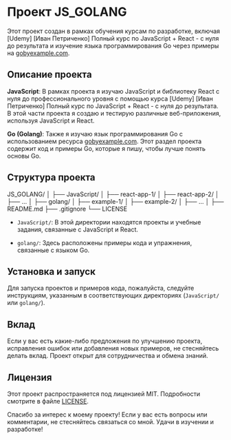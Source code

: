 # Проект JS_GOLANG

Этот проект создан в рамках обучения курсам по разработке, включая [Udemy] [Иван Петриченко] Полный курс по JavaScript + React - с нуля до результата и изучение языка программирования Go через примеры на [gobyexample.com](https://gobyexample.com/).

## Описание проекта

**JavaScript**: В рамках проекта я изучаю JavaScript и библиотеку React с нуля до профессионального уровня с помощью курса [Udemy] [Иван Петриченко] Полный курс по JavaScript + React - с нуля до результата. В этой части проекта я создаю и тестирую различные веб-приложения, используя JavaScript и React.

**Go (Golang)**: Также я изучаю язык программирования Go с использованием ресурса [gobyexample.com](https://gobyexample.com/). Этот раздел проекта содержит код и примеры Go, которые я пишу, чтобы лучше понять основы Go.

## Структура проекта

JS_GOLANG/
│
├── JavaScript/
│ ├── react-app-1/
│ ├── react-app-2/
│ ├── ...
│
├── golang/
│ ├── example-1/
│ ├── example-2/
│ ├── ...
│
├── README.md
├── .gitignore
└── LICENSE

- `JavaScript/`: В этой директории находятся проекты и учебные задания, связанные с JavaScript и React.

- `golang/`: Здесь расположены примеры кода и упражнения, связанные с языком Go.

## Установка и запуск

Для запуска проектов и примеров кода, пожалуйста, следуйте инструкциям, указанным в соответствующих директориях (`JavaScript/` или `golang/`).

## Вклад

Если у вас есть какие-либо предложения по улучшению проекта, исправления ошибок или добавления новых примеров, не стесняйтесь делать вклад. Проект открыт для сотрудничества и обмена знаний.

## Лицензия

Этот проект распространяется под лицензией MIT. Подробности смотрите в файле [LICENSE](LICENSE).

Спасибо за интерес к моему проекту! Если у вас есть вопросы или комментарии, не стесняйтесь связаться со мной. Удачи в изучении и разработке!